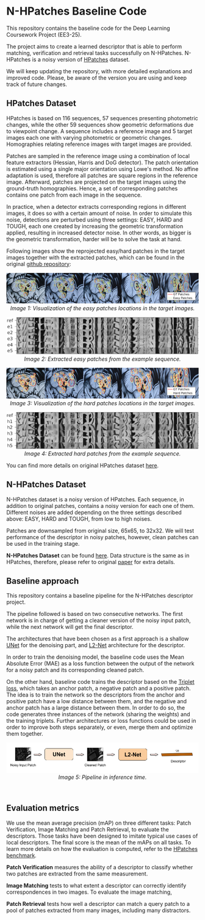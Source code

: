 # N-HPatches Baseline Code

This repository contains the baseline code for the Deep Learning Coursework Project (EE3-25).
 
The project aims to create a learned descriptor that is able to perform matching, verification and retrieval tasks successfully on N-HPatches. N-HPatches is a noisy version of [HPatches](https://github.com/hpatches) dataset.

We will keep updating the repository, with more detailed explanations and improved code. Please, be aware of the version you are using and keep track of future changes. 
<br />

## HPatches Dataset

HPatches is based on 116 sequences, 57 sequences presenting photometric changes, while the other 59 sequences show geometric deformations due to viewpoint change. A sequence includes a reference image and 5 target images each one with varying photometric or geometric changes. Homographies relating reference images with target images are provided.

Patches are sampled in the reference image using a combination of local feature extractors (Hessian, Harris and DoG detector). The patch orientation is estimated using a single major orientation using Lowe's method. No affine adaptation is used, therefore all patches are square regions in the reference image. Afterward, patches are projected on the target images using the ground-truth homographies. Hence, a set of corresponding patches contains one patch from each image in the sequence.

In practice, when a detector extracts corresponding regions in different images, it does so with a certain amount of noise. In order to simulate this noise, detections are perturbed using three settings: EASY, HARD and TOUGH, each one created by increasing the geometric transformation applied, resulting in increased detector noise. In other words, as bigger is the geometric transformation, harder will be to solve the task at hand. 

Following images show the reprojected easy/hard patches in the target images together with the extracted patches, which can be found in the original [github repository](https://github.com/hpatches/hpatches-dataset):

<p align="center">
 <img src=./Images/images_easy.png> <br/>
 <i>Image 1: Visualization of the easy patches locations in the target images.</i>
</p>

<p align="center">
 <img src=./Images/patches_easy.png> <br/>
 <i>Image 2: Extracted easy patches from the example sequence.</i>
</p>


<p align="center">
 <img src=./Images/images_hard.png> <br/>
 <i>Image 3: Visualization of the hard patches locations in the target images.</i>
</p>

<p align="center">
 <img src=./Images/patches_hard.png> <br/>
 <i>Image 4: Extracted hard patches from the example sequence.</i>
</p>

You can find more details on original HPatches dataset [here](https://arxiv.org/pdf/1704.05939.pdf).

## N-HPatches Dataset

N-HPatches dataset is a noisy version of HPatches. Each sequence, in addition to original patches, contains a noisy version for each one of them. Different noises are added depending on the three settings described above: EASY, HARD and TOUGH, from low to high noises. 

Patches are downsampled from original size, 65x65, to 32x32. We will test performance of the descriptor in noisy patches, however, clean patches can be used in the training stage.

**N-HPatches Dataset** can be found [here](https://imperialcollegelondon.box.com/shared/static/ah40eq7cxpwq4a6l4f62efzdyt8rm3ha.zip). Data structure is the same as in HPatches, therefore, please refer to original [paper](https://arxiv.org/pdf/1704.05939.pdf) for extra details.
<br />

## Baseline approach

This repository contains a baseline pipeline for the N-HPatches descriptor project. 

The pipeline followed is based on two consecutive networks. The first network is in charge of getting a cleaner version of the noisy input patch, while the next network will get the final descriptor. 

The architectures that have been chosen as a first approach is a shallow [UNet](https://arxiv.org/pdf/1505.04597.pdf) for the denoising part, and [L2-Net](https://ieeexplore.ieee.org/stamp/stamp.jsp?tp=&arnumber=8100132) architecture for the descriptor. 

In order to train the denoising model, the baseline code uses the Mean Absolute Error (MAE) as a loss function between the output of the network for a noisy patch and its corresponding cleaned patch. 

On the other hand, baseline code trains the descriptor based on the [Triplet loss](http://www.bmva.org/bmvc/2016/papers/paper119/paper119.pdf), which takes an anchor patch, a negative patch and a positive patch. The idea is to train the network so the descriptors from the anchor and positive patch have a low distance between them, and the negative and anchor patch has a large distance between them. In order to do so, the code generates three instances of the network (sharing the weights) and the training triplets. Further architectures or loss functions could be used in order to improve both steps separately, or even, merge them and optimize them together.

<p align="center">
 <img src=./Images/Inference_time.png> <br/>
 <i>Image 5: Pipeline in inference time.</i>
</p>

<br />

## Evaluation metrics

We use the mean average precision (mAP) on three different tasks: Patch Verification, Image Matching and Patch Retrieval, to evaluate the descriptors. Those tasks have been designed to imitate typical use cases of local descriptors. The final score is the mean of the mAPs on all tasks. To learn more details on how the evaluation is computed, refer to the [HPatches benchmark](https://github.com/hpatches/hpatches-benchmark).

**Patch Verification** measures the ability of a descriptor to classify whether two patches are extracted from the same measurement.

**Image Matching**  tests to what extent a descriptor can correctly identify correspondences in two images. To evaluate the image matching, 

**Patch Retrieval** tests how well a descriptor can match a query patch to a pool of patches extracted from many images, including many distractors.

